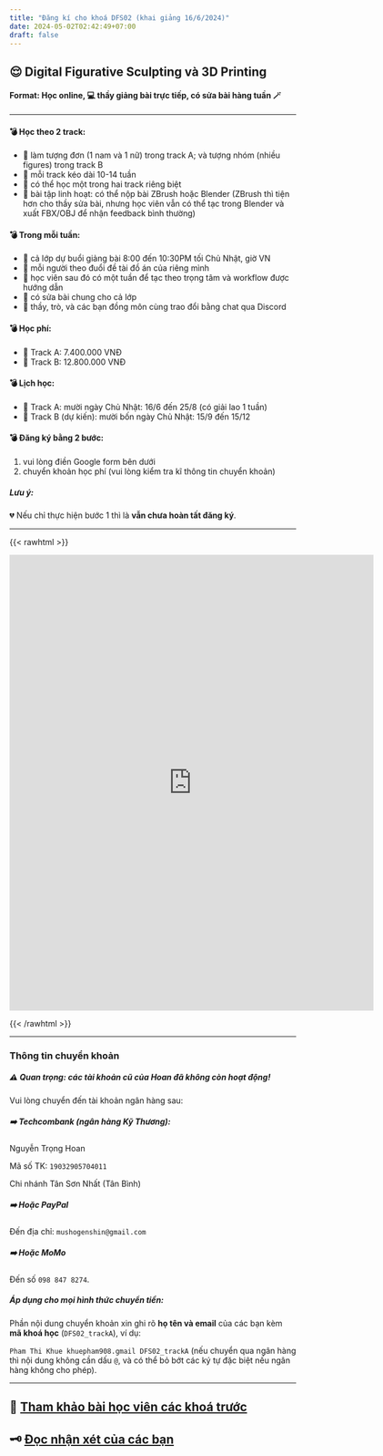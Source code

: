```yaml
---
title: "Đăng kí cho khoá DFS02 (khai giảng 16/6/2024)"
date: 2024-05-02T02:42:49+07:00
draft: false
---
```


## 😌 Digital Figurative Sculpting và 3D Printing

#### Format: Học online, 💻 thầy giảng bài trực tiếp, có sửa bài hàng tuần 🪄

---

#### 💣 Học theo 2 track:

- 📍 làm tượng đơn (1 nam và 1 nữ) trong track A; và tượng nhóm (nhiều figures) trong track B
- 📍 mỗi track kéo dài 10-14 tuần
- 📍 có thể học một trong hai track riêng biệt
- 📍 bài tập linh hoạt: có thể nộp bài ZBrush hoặc Blender (ZBrush thì tiện hơn cho thầy sửa bài, nhưng học viên vẫn có thể tạc trong Blender và xuất FBX/OBJ để nhận feedback bình thường)

#### 💣 Trong mỗi tuần:

- 🔅 cả lớp dự buổi giảng bài 8:00 đến 10:30PM tối Chủ Nhật, giờ VN
- 🔅 mỗi người theo đuổi đề tài đồ án của riêng mình
- 🔅 học viên sau đó có một tuần để tạc theo trọng tâm và workflow được hướng dẫn
- 🔅 có sửa bài chung cho cả lớp
- 🔅 thầy, trò, và các bạn đồng môn cùng trao đổi bằng chat qua Discord

#### 💣 Học phí:

- 📍 Track A: 7.400.000 VNĐ
- 📍 Track B: 12.800.000 VNĐ

#### 💣 Lịch học:

- 👾 Track A: mười ngày Chủ Nhật: 16/6 đến 25/8 (có giải lao 1 tuần)
- 👾 Track B (dự kiến): mười bốn ngày Chủ Nhật: 15/9 đến 15/12

#### 💣 Đăng ký bằng 2 bước:

1. vui lòng điền Google form bên dưới
2. chuyển khoản học phí (vui lòng kiểm tra kĩ thông tin chuyển khoản)

##### Lưu ý:

💔 Nếu chỉ thực hiện bước 1 thì là **vẫn chưa hoàn tất đăng ký**.

---

{{< rawhtml >}}

<iframe src="https://docs.google.com/forms/d/e/1FAIpQLSdGDWZxv50YJMqRgovIMrXq5tMYTsej-1RJLpCwCJymyl7daA/viewform?embedded=true" width="640" height="800" frameborder="0" marginheight="0" marginwidth="0">Loading…</iframe>

{{< /rawhtml >}}

---

### Thông tin chuyển khoản

##### ⚠️ Quan trọng: các tài khoản cũ của Hoan đã không còn hoạt động!

Vui lòng chuyển đến tài khoản ngân hàng sau:

##### ➡️ **Techcombank** (ngân hàng Kỹ Thương):

Nguyễn Trọng Hoan

Mã số TK: `19032905704011`

Chi nhánh Tân Sơn Nhất (Tân Bình)

##### ➡️ Hoặc **PayPal**

Đến địa chỉ: `mushogenshin@gmail.com`

##### ➡️ Hoặc **MoMo**

Đến số `098 847 8274`.

##### Áp dụng cho mọi hình thức chuyển tiền:

Phần nội dung chuyển khoản xin ghi rõ **họ tên và email** của các bạn kèm **mã khoá học** (`DFS02_trackA`), ví dụ:

`Pham Thi Khue khuepham908.gmail DFS02_trackA` (nếu chuyển qua ngân hàng thì nội dung không cần dấu `@`, và có thể bỏ bớt các ký tự đặc biệt nếu ngân hàng không cho phép).

---

## 🧬 [Tham khảo bài học viên các khoá trước](https://school.dauphaigiaiphau.wtf/course/DFS01/DFS01_all)

## 🗝️ [Đọc nhận xét của các bạn](https://dauphaigiaiphau.wtf/#testimonial)
